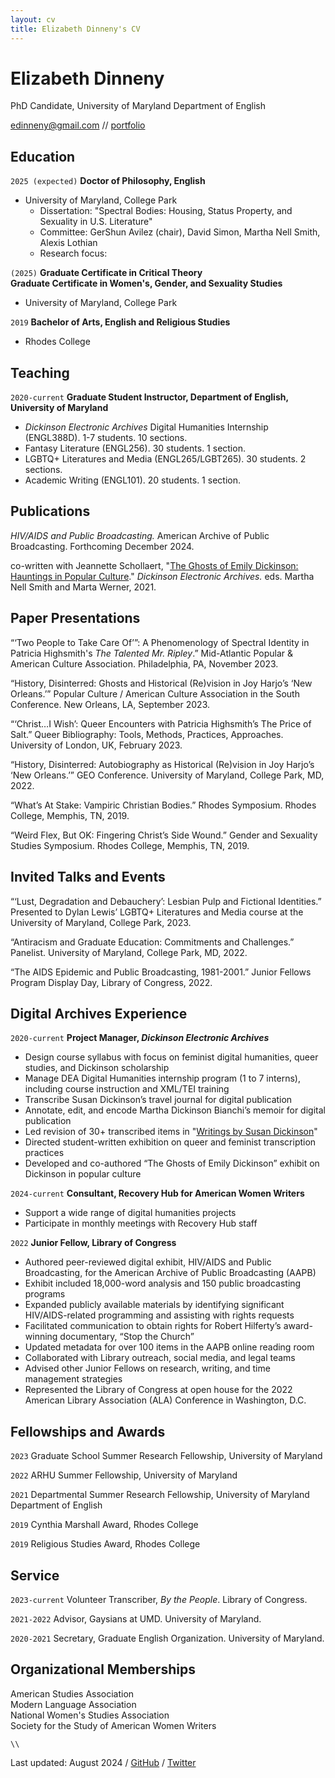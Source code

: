 ```yaml
---
layout: cv
title: Elizabeth Dinneny's CV
---
```

# Elizabeth Dinneny
PhD Candidate, University of Maryland Department of English


<div id="webaddress">
<a href="mailto:edinneny@gmail.com">edinneny@gmail.com</a> // 
<a href="/portfolio.md">portfolio</a>

</div>


## Education

`2025 (expected)`
__Doctor of Philosophy, English__
- University of Maryland, College Park
  - Dissertation: "Spectral Bodies: Housing, Status Property, and Sexuality in U.S. Literature"
  - Committee: GerShun Avilez (chair), David Simon, Martha Nell Smith, Alexis Lothian
  - Research focus: 

`(2025)`
__Graduate Certificate in Critical Theory__  
__Graduate Certificate in Women's, Gender, and Sexuality Studies__

- University of Maryland, College Park

`2019`
__Bachelor of Arts, English and Religious Studies__

- Rhodes College

## Teaching
`2020-current`
__Graduate Student Instructor, Department of English, University of Maryland__
- *Dickinson Electronic Archives* Digital Humanities Internship (ENGL388D). 1-7 students. 10 sections.
- Fantasy Literature (ENGL256). 30 students. 1 section.
- LGBTQ+ Literatures and Media (ENGL265/LGBT265). 30 students. 2 sections.
- Academic Writing (ENGL101). 20 students. 1 section.

## Publications
*HIV/AIDS and Public Broadcasting.* American Archive of Public Broadcasting. Forthcoming December 2024.

co-written with Jeannette Schollaert, "[The Ghosts of Emily Dickinson: Hauntings in Popular Culture](https://www.emilydickinson.org/ghosts-of-emily-dickinson-hauntings-in-popular-culture)." *Dickinson Electronic Archives.* eds. Martha Nell Smith and Marta Werner, 2021.

## Paper Presentations
“‘Two People to Take Care Of’”: A Phenomenology of Spectral Identity in Patricia Highsmith's *The Talented Mr. Ripley*.” Mid-Atlantic Popular & American Culture Association. Philadelphia, PA, November 2023.

“History, Disinterred: Ghosts and Historical (Re)vision in Joy Harjo’s ‘New Orleans.’” Popular Culture / American Culture Association in the South Conference. New Orleans, LA, September 2023. 
  
“‘Christ…I Wish’: Queer Encounters with Patricia Highsmith’s The Price of Salt.” Queer Bibliography: Tools, Methods, Practices, Approaches. University of London, UK, February 2023. 

“History, Disinterred: Autobiography as Historical (Re)vision in Joy Harjo’s ‘New Orleans.’” GEO Conference. University of Maryland, College Park, MD, 2022. 

“What’s At Stake: Vampiric Christian Bodies.” Rhodes Symposium. Rhodes College, Memphis, TN, 2019.

“Weird Flex, But OK: Fingering Christ’s Side Wound.” Gender and Sexuality Studies Symposium. Rhodes College, Memphis, TN, 2019. 

## Invited Talks and Events
“‘Lust, Degradation and Debauchery’: Lesbian Pulp and Fictional Identities.” Presented to Dylan Lewis’ LGBTQ+ Literatures and Media course at the University of Maryland, College Park, 2023.

“Antiracism and Graduate Education: Commitments and Challenges.” Panelist. University of Maryland, College Park, MD, 2022. 


“The AIDS Epidemic and Public Broadcasting, 1981-2001.” Junior Fellows Program Display Day, Library of Congress, 2022. 


## Digital Archives Experience

`2020-current`
__Project Manager, *Dickinson Electronic Archives*__ 
<ul class="a"> 
<li>Design course syllabus with focus on feminist digital humanities, queer studies, and Dickinson scholarship</li>  
<li>Manage DEA Digital Humanities internship program (1 to 7 interns), including course instruction and XML/TEI training</li>    
<li>Transcribe Susan Dickinson’s travel journal for digital publication</li>  
<li>Annotate, edit, and encode Martha Dickinson Bianchi’s memoir for digital publication</li>  
<li>Led revision of 30+ transcribed items in "<a href="https://www.emilydickinson.org/writings-by-susan-dickinson">Writings by Susan Dickinson</a>"</li>   
<li>Directed student-written exhibition on queer and feminist transcription practices</li>  
<li>Developed and co-authored “The Ghosts of Emily Dickinson” exhibit on Dickinson in popular culture</li>  
</ul>


`2024-current`
__Consultant, Recovery Hub for American Women Writers__
<ul class="a">
<li>Support a wide range of digital humanities projects</li>
<li>Participate in monthly meetings with Recovery Hub staff</li>
</ul>



`2022`
__Junior Fellow, Library of Congress__
<ul class="a">
<li>Authored peer-reviewed digital exhibit, HIV/AIDS and Public Broadcasting, for the American Archive of Public Broadcasting (AAPB)</li>
<li>Exhibit included 18,000-word analysis and 150 public broadcasting programs</li> 
<li>Expanded publicly available materials by identifying significant HIV/AIDS-related programming and assisting with rights requests</li>
<li>Facilitated communication to obtain rights for Robert Hilferty’s award-winning documentary, “Stop the Church”</li>
<li>Updated metadata for over 100 items in the AAPB online reading room</li>
<li>Collaborated with Library outreach, social media, and legal teams</li>
<li>Advised other Junior Fellows on research, writing, and time management strategies</li>
<li>Represented the Library of Congress at open house for the 2022 American Library Association (ALA) Conference in Washington, D.C.</li>
</ul> 


## Fellowships and Awards

`2023`
Graduate School Summer Research Fellowship, University of Maryland

`2022`
ARHU Summer Fellowship, University of Maryland

`2021`
Departmental Summer Research Fellowship, University of Maryland Department of English

`2019`
Cynthia Marshall Award, Rhodes College

`2019`
Religious Studies Award, Rhodes College

## Service
`2023-current`
Volunteer Transcriber, *By the People*. Library of Congress.

`2021-2022`
Advisor, Gaysians at UMD. University of Maryland.

`2020-2021`
Secretary, Graduate English Organization. University of Maryland.

## Organizational Memberships
American Studies Association  
Modern Language Association  
National Women's Studies Association  
Society for the Study of American Women Writers  
   
    \\  
          
Last updated: August 2024   /  [GitHub](https://github.com/eliz-abeth)  /  [Twitter](https://x.com/elizdin)


